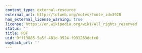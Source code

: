```yaml
---
content_type: external-resource
external_url: http://tolweb.org/notes/?note_id=3920
has_external_license_warning: true
license: https://en.wikipedia.org/wiki/All_rights_reserved
status: ''
title: PDF
uid: 9ff13885-5a5f-481d-9524-f931263defe0
wayback_url: ''
---
```

